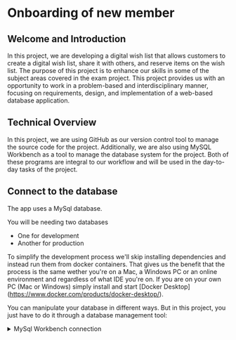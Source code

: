 # Onboarding of new member

## Welcome and Introduction

In this project, we are developing a digital wish list that allows customers to create a digital wish list, share it with others, and reserve items on the wish list. The purpose of this project is to enhance our skills in some of the subject areas covered in the exam project. This project provides us with an opportunity to work in a problem-based and interdisciplinary manner, focusing on requirements, design, and implementation of a web-based database application.

## Technical Overview

In this project, we are using GitHub as our version control tool to manage the source code for the project. Additionally, we are also using MySQL Workbench as a tool to manage the database system for the project. Both of these programs are integral to our workflow and will be used in the day-to-day tasks of the project.

## Connect to the database
The app uses a MySql database.

You will be needing two databases

-	One for development
-	Another for production


To simplify the development process we'll skip installing dependencies and instead run them from docker containers. That gives us the benefit that the process is the same wether you're on a Mac, a Windows PC or an online environment and regardless of what IDE you're on. If you are on your own PC (Mac or Windows) simply install and start [Docker Desktop] (https://www.docker.com/products/docker-desktop/).


You can manipulate your database in different ways. But in this project, you just have to do it through a database management tool: 
<details><summary> MySql Workbench connection </summary>
  
- username (root)
-	password (MathildeSabrina)
-	database (miniProjekt) 
-	host (127.0.0.1)
-	port (3306)
  
  
<details><summary> Below you can copy paste the Database script or you can find it located at: </summary>

https://github.com/MathildeTrendy/Miniprojekt-2-semester/blob/main/DatabaseScript
  
```shell
DROP DATABASE IF EXISTS miniProjekt;
CREATE DATABASE miniProjekt;

USE miniProjekt;

CREATE TABLE items(
item_id INT NOT NULL AUTO_INCREMENT,
itemName varchar(255) NOT NULL,
itemDescription varchar(255) NOT NULL,
itemPrice double,
itemQuantity int,
itemUrl varchar(255) NOT NULL,
primary key(item_id)
);

CREATE TABLE user(
user_id int NOT NULL AUTO_INCREMENT,
firstName varchar(255) NOT NULL,
lastName varchar(255) NOT NULL,
email varchar(255) NOT NULL,
password varchar(255) NOT NULL,
primary key (user_id)
);

CREATE TABLE wishLists(
list_id int NOT NULL AUTO_INCREMENT,
listName varchar(255) NOT NULL,
listUrl varchar(255) NOT NULL,
primary key (list_id)
);

```

## Access to Resources

To provide an overview of the project, the new team member will have full access to our GitHub repository, where all the source code and project-related documentation are stored. This includes an ER model (conceptual model) of the database design and a class diagram of the program design, which will be updated regularly with changes in the project.

## Meetings and Communication

A calendar has been created in the GitHub project, where scheduled meeting times, team members present, and the agenda for the meeting will be indicated. Information about any snacks or refreshments during the meeting will also be provided. Team members are encouraged to add comments if they need to leave a meeting early. This calendar will serve as a central place to coordinate and communicate about meetings in the project.

## Project Tasks

A Scrum board has been set up in the GitHub project, where all the tasks for the project are organized. Here, you can find an overview of who is working on what, what has been done, and what still needs to be completed. This Scrum board will be a central place where we manage and prioritize our project tasks, and it will also be a tool to coordinate work across the team.

## Contact List

If users have any questions or need assistance during their onboarding process, you can contact our team by GitHub account. Our team is dedicated to providing prompt and helpful support to ensure a smooth onboarding experience for new members.

- <a href="https://github.com/najamoe">Naja Egede Moe (Scrum Master) </a>
- <a href="https://github.com/MathildeTrendy">Mathilde Trend</a>
- <a href="https://github.com/sabr5840">Sabrina Ebbesen</a>
